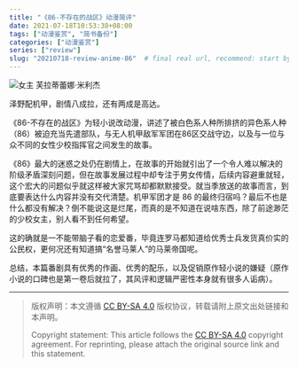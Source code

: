 ```yaml
---
title: "《86-不存在的战区》动漫简评"
date: 2021-07-18T10:53:38+08:00
tags: ["动漫鉴赏", "简书备份"]
categories: ["动漫鉴赏"]
series: ["review"]
slug: "20210718-review-anime-86"  # final real url, recommend: start by date, follow lower case words with hyphen splitter. E.g., `20230316-text-title`
---
```


![女主 芙拉蒂蕾娜·米利杰](/img/posts/9835942-7941da0f4d2dd4be.jpg "女主 芙拉蒂蕾娜·米利杰")

泽野配机甲，剧情八成拉，还有两成是高达。

《86-不存在的战区》为轻小说改动漫，讲述了被白色系人种所排挤的异色系人种（86）被迫充当先遣部队，与无人机甲敌军军团在86区交战守边，以及与一位与众不同的女性少校指挥官之间发生的故事。

《86》最大的迷惑之处仍在剧情上，在故事的开始就引出了一个令人难以解决的阶级矛盾深刻问题，但在故事发展过程中却专注于男女传情，后续内容避重就轻，这个宏大的问题似乎就这样被大家咒骂却都默默接受。就当季放送的故事而言，到底要表达什么内容并没有交代清楚。机甲军团才是 86 的最终归宿吗？最后不也是什么都没有解决？倒不能说这是烂尾，而真的是不知道在说啥东西，除了前途渺茫的少校女主，别人看不到任何希望。

这的确就是一不能带脑子看的恋爱番，毕竟连罗马都知道给优秀士兵发货真价实的公民权，更何况还有知道搞“名誉马莱人”的马莱帝国呢。

总结，本篇番剧具有优秀的作画、优秀的配乐，以及促销原作轻小说的嫌疑（原作小说的口碑也是第一卷后就拉了，其风评和逻辑严密性本身就有很多人诟病）。


---

> 版权声明：本文遵循 [CC BY-SA 4.0](https://creativecommons.org/licenses/by-sa/4.0/deed.zh) 版权协议，转载请附上原文出处链接和本声明。
>
> Copyright statement: This article follows the [CC BY-SA 4.0](https://creativecommons.org/licenses/by-sa/4.0/deed.en) copyright agreement. For reprinting, please attach the original source link and this statement.
